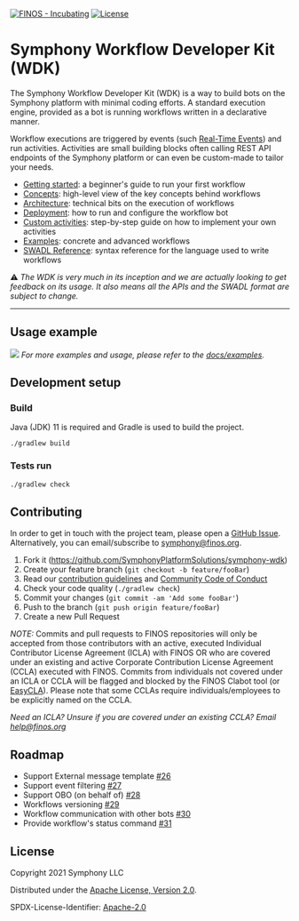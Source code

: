 [![FINOS - Incubating](https://cdn.jsdelivr.net/gh/finos/contrib-toolbox@master/images/badge-incubating.svg)](https://finosfoundation.atlassian.net/wiki/display/FINOS/Incubating)
[![License](https://img.shields.io/badge/License-Apache%202.0-blue.svg)](https://opensource.org/licenses/Apache-2.0)

# Symphony Workflow Developer Kit (WDK)

The Symphony Workflow Developer Kit (WDK) is a way to build bots on the Symphony platform with minimal coding efforts. A
standard execution engine, provided as a bot is running workflows written in a declarative manner.

Workflow executions are triggered by events (such [Real-Time Events](https://docs.developers.symphony.com/building-bots-on-symphony/datafeed/real-time-events)) and run activities. Activities are small building
blocks often calling REST API endpoints of the Symphony platform or can even be custom-made to tailor your needs.

- [Getting started](./docs/getting-started.md): a beginner's guide to run your first workflow
- [Concepts](./docs/concepts.md): high-level view of the key concepts behind workflows
- [Architecture](./docs/architecture.md): technical bits on the execution of workflows
- [Deployment](./docs/deployment.md): how to run and configure the workflow bot
- [Custom activities](./docs/custom-activities.md): step-by-step guide on how to implement your own activities
- [Examples](./docs/examples): concrete and advanced workflows
- [SWADL Reference](./docs/reference.md): syntax reference for the language used to write workflows


:warning: _The WDK is very much in its inception and we are actually looking to get feedback on its usage. It also means
all the APIs and the SWADL format are subject to change._
<hr />

## Usage example
![](./docs/gifs/wdk-demo.gif)
_For more examples and usage, please refer to the [docs/examples](./docs/examples)._

## Development setup

### Build
Java (JDK) 11 is required and Gradle is used to build the project.
```shell
./gradlew build
```

### Tests run
```sh
./gradlew check
```

## Contributing
In order to get in touch with the project team, please open a [GitHub Issue](https://github.com/SymphonyPlatformSolutions/symphony-wdk/issues).
Alternatively, you can email/subscribe to [symphony@finos.org](https://groups.google.com/a/finos.org/g/symphony).

1. Fork it (<https://github.com/SymphonyPlatformSolutions/symphony-wdk>)
2. Create your feature branch (`git checkout -b feature/fooBar`)
3. Read our [contribution guidelines](.github/CONTRIBUTING.md) and [Community Code of Conduct](https://www.finos.org/code-of-conduct)
4. Check your code quality (`./gradlew check`)
5. Commit your changes (`git commit -am 'Add some fooBar'`)
6. Push to the branch (`git push origin feature/fooBar`)
7. Create a new Pull Request

_NOTE:_ Commits and pull requests to FINOS repositories will only be accepted from those contributors with an active, executed Individual Contributor License Agreement (ICLA) with FINOS OR who are covered under an existing and active Corporate Contribution License Agreement (CCLA) executed with FINOS. Commits from individuals not covered under an ICLA or CCLA will be flagged and blocked by the FINOS Clabot tool (or [EasyCLA](https://github.com/finos/community/blob/master/governance/Software-Projects/EasyCLA.md)). Please note that some CCLAs require individuals/employees to be explicitly named on the CCLA.

*Need an ICLA? Unsure if you are covered under an existing CCLA? Email [help@finos.org](mailto:help@finos.org)*

## Roadmap
- Support External message template [#26](https://github.com/finos/symphony-wdk/issues/26)
- Support event filtering [#27](https://github.com/finos/symphony-wdk/issues/27)
- Support OBO (on behalf of) [#28](https://github.com/finos/symphony-wdk/issues/28)
- Workflows versioning [#29](https://github.com/finos/symphony-wdk/issues/29)
- Workflow communication with other bots [#30](https://github.com/finos/symphony-wdk/issues/30)
- Provide workflow's status command [#31](https://github.com/finos/symphony-wdk/issues/31)

## License

Copyright 2021 Symphony LLC

Distributed under the [Apache License, Version 2.0](http://www.apache.org/licenses/LICENSE-2.0).

SPDX-License-Identifier: [Apache-2.0](https://spdx.org/licenses/Apache-2.0)
